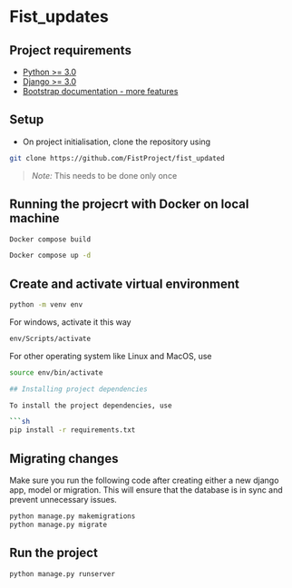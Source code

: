 # Fist_updates

## Project requirements
* [Python >= 3.0](https://docs.python.org/3)
* [Django >= 3.0](https://docs.djangoproject.com/en/3.0/)
* [Bootstrap documentation - more features](https://getbootstrap.com/docs/4.1/getting-started/introduction)

## Setup
* On project initialisation, clone the repository using

```sh
git clone https://github.com/FistProject/fist_updated
```
> *Note:* This needs to be done only once

## Running the projecrt with Docker on local machine

```sh
Docker compose build
```
```sh
Docker compose up -d
```
## Create and activate virtual environment
```sh
python -m venv env
```

For windows, activate it this way

```sh
env/Scripts/activate
```

For other operating system like Linux and MacOS, use

```sh
source env/bin/activate

## Installing project dependencies

To install the project dependencies, use

```sh
pip install -r requirements.txt
```

## Migrating changes

Make sure you run the following code after creating either a new django app, model or migration. This will ensure that the database is in sync and prevent unnecessary issues.

```sh
python manage.py makemigrations
python manage.py migrate
```

## Run the project
```sh
python manage.py runserver
```

